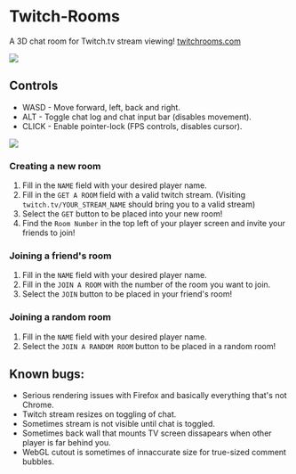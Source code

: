 # Twitch-Rooms

A 3D chat room for Twitch.tv stream viewing! [twitchrooms.com](http://www.twitchrooms.com)

<img src="http://i.imgur.com/73AMMAa.png">

## Controls

- WASD - Move forward, left, back and right.
- ALT - Toggle chat log and chat input bar (disables movement).
- CLICK - Enable pointer-lock (FPS controls, disables cursor).

<img src="http://i.imgur.com/vg0atsp.png" />

### Creating a new room

1. Fill in the `NAME` field with your desired player name.
2. Fill in the `GET A ROOM` field with a valid twitch stream.  (Visiting `twitch.tv/YOUR_STREAM_NAME` should bring you to a valid stream)
3. Select the `GET` button to be placed into your new room!
4. Find the `Room Number` in the top left of your player screen and invite your friends to join!

### Joining a friend's room

1. Fill in the `NAME` field with your desired player name.
2. Fill in the `JOIN A ROOM` with the number of the room you want to join.
3. Select the `JOIN` button to be placed in your friend's room!

### Joining a random room

1. Fill in the `NAME` field with your desired player name.
2. Select the `JOIN A RANDOM ROOM` button to be placed in a random room!

## Known bugs:

- Serious rendering issues with Firefox and basically everything that's not Chrome.
- Twitch stream resizes on toggling of chat.
- Sometimes stream is not visible until chat is toggled.
- Sometimes back wall that mounts TV screen dissapears when other player is far behind you.
- WebGL cutout is sometimes of innaccurate size for true-sized comment bubbles.
